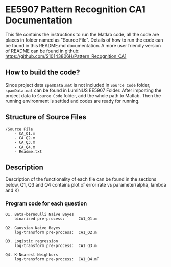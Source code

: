 # EE5907 Pattern Recognition CA1 Documentation
This file contains the instructions to run the Matlab code, all the code are places in folder named as "Source File". Details of how to run the code can be found in this README.md documentation. 
A more user friendly version of README can be found in github: 
https://github.com/S10143806H/Pattern_Recognition_CA1

## How to build the code?
Since project data ```spamData.mat``` is not included in ```Source Code``` folder, 
```spamData.mat``` can be found in LumiNUS EE5907 Folder. 
After importing the project data to ```Source Code``` folder, add the whole path to Matlab. Then the running environment is settled and codes are ready for running.

## Structure of Source Files 
	/Source File
		- CA_Q1.m
		- CA_Q2.m
		- CA_Q3.m
		- CA_Q4.m
		- Readme.txt

## Description
Description of the functionality of each file can be found in the sections below,
Q1, Q3 and Q4 contains plot of error rate vs parameter(alpha, lambda and K)
### Program code for each question

	Q1. Beta-bernoulli Naive Bayes
		binarized pre-process:      CA1_Q1.m

	Q2. Gaussian Naive Bayes
		log-transform pre-process:	CA1_Q2.m

	Q3. Logistic regression
		log-transform pre-process:	CA1_Q3.m

	Q4. K-Nearest Neighbors
		log-transform pre-process:	CA1_Q4.mF